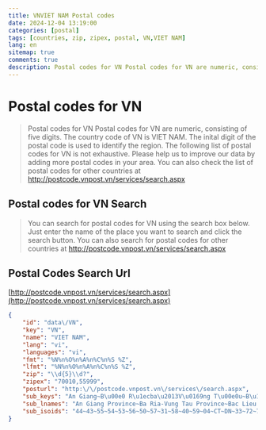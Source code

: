 ```yaml
---
title: VNVIET NAM Postal codes 
date: 2024-12-04 13:19:00
categories: [postal]
tags: [countries, zip, zipex, postal, VN,VIET NAM]
lang: en
sitemap: true
comments: true
description: Postal codes for VN Postal codes for VN are numeric, consisting of five digits. The country code of VN is VIET NAM. The inital digit of the postal code is used to identify the region. The following list of postal codes for VN is not exhaustive. Please help us to improve our data by adding more postal codes in your area. You can also check the list of postal codes for other countries at http://postcode.vnpost.vn/services/search.aspx
---
```


# Postal codes for VN
> Postal codes for VN Postal codes for VN are numeric, consisting of five digits. The country code of VN is VIET NAM. The inital digit of the postal code is used to identify the region. The following list of postal codes for VN is not exhaustive. Please help us to improve our data by adding more postal codes in your area. You can also check the list of postal codes for other countries at http://postcode.vnpost.vn/services/search.aspx

## Postal codes for VN Search 
> You can search for postal codes for VN using the search box below. Just enter the name of the place you want to search and click the search button. You can also search for postal codes for other countries at http://postcode.vnpost.vn/services/search.aspx

## Postal Codes Search Url

[http://postcode.vnpost.vn/services/search.aspx](http://postcode.vnpost.vn/services/search.aspx)
```json
{
    "id": "data\/VN",
    "key": "VN",
    "name": "VIET NAM",
    "lang": "vi",
    "languages": "vi",
    "fmt": "%N%n%O%n%A%n%C%n%S %Z",
    "lfmt": "%N%n%O%n%A%n%C%n%S %Z",
    "zip": "\\d{5}\\d?",
    "zipex": "70010,55999",
    "posturl": "http:\/\/postcode.vnpost.vn\/services\/search.aspx",
    "sub_keys": "An Giang~B\u00e0 R\u1ecba\u2013V\u0169ng T\u00e0u~B\u1ea1c Li\u00eau~B\u1eafc Giang~B\u1eafc K\u1ea1n~B\u1eafc Ninh~B\u1ebfn Tre~B\u00ecnh D\u01b0\u01a1ng~B\u00ecnh \u0110\u1ecbnh~B\u00ecnh Ph\u01b0\u1edbc~B\u00ecnh Thu\u1eadn~C\u00e0 Mau~Cao B\u1eb1ng~C\u1ea7n Th\u01a1~\u0110\u00e0 N\u1eb5ng~\u0110\u1eafk L\u1eafk~\u0110\u0103k N\u00f4ng~\u0110i\u1ec7n Bi\u00ean~\u0110\u1ed3ng Nai~\u0110\u1ed3ng Th\u00e1p~Gia Lai~H\u00e0 Giang~H\u00e0 Nam~H\u00e0 N\u1ed9i~H\u00e0 T\u0129nh~H\u1ea3i D\u01b0\u01a1ng~H\u1ea3i Ph\u00f2ng~H\u1eadu Giang~H\u00f2a B\u00ecnh~H\u01b0ng Y\u00ean~Kh\u00e1nh H\u00f2a~Ki\u00ean Giang~Kon Tum~Lai Ch\u00e2u~L\u1ea1ng S\u01a1n~L\u00e0o Cai~L\u00e2m \u0110\u1ed3ng~Long An~Nam \u0110\u1ecbnh~Ngh\u1ec7 An~Ninh B\u00ecnh~Ninh Thu\u1eadn~Ph\u00fa Th\u1ecd~Ph\u00fa Y\u00ean~Qu\u1ea3ng B\u00ecnh~Qu\u1ea3ng Nam~Qu\u1ea3ng Ng\u00e3i~Qu\u1ea3ng Ninh~Qu\u1ea3ng Tr\u1ecb~S\u00f3c Tr\u0103ng~S\u01a1n La~T\u00e2y Ninh~Th\u00e1i B\u00ecnh~Th\u00e1i Nguy\u00ean~Thanh H\u00f3a~Th\u00e0nh ph\u1ed1 H\u1ed3 Ch\u00ed Minh~Th\u1eeba Thi\u00ean\u2013Hu\u1ebf~Ti\u1ec1n Giang~Tr\u00e0 Vinh~Tuy\u00ean Quang~V\u0129nh Long~V\u0129nh Ph\u00fac~Y\u00ean B\u00e1i",
    "sub_lnames": "An Giang Province~Ba Ria-Vung Tau Province~Bac Lieu Province~Bac Giang Province~Bac Kan Province~Bac Ninh Province~Ben Tre Province~Binh Duong Province~Binh Dinh Province~Binh Phuoc Province~Binh Thuan Province~Ca Mau Province~Cao Bang Province~Can Tho City~Da Nang City~Dak Lak Province~Dak Nong Province~Dien Bien Province~Dong Nai Province~Dong Thap Province~Gia Lai Province~Ha Giang Province~Ha Nam Province~Hanoi City~Ha Tinh Province~Hai Duong Province~Haiphong City~Hau Giang Province~Hoa Binh Province~Hung Yen Province~Khanh Hoa Province~Kien Giang Province~Kon Tum Province~Lai Chau Province~Lang Song Province~Lao Cai Province~Lam Dong Province~Long An Province~Nam Dinh Province~Nghe An Province~Ninh Binh Province~Ninh Thuan Province~Phu Tho Province~Phu Yen Province~Quang Binh Province~Quang Nam Province~Quang Ngai Province~Quang Ninh Province~Quang Tri Province~Soc Trang Province~Son La Province~Tay Ninh Province~Thai Binh Province~Thai Nguyen Province~Thanh Hoa Province~Ho Chi Minh City~Thua Thien-Hue Province~Tien Giang Province~Tra Vinh Province~Tuyen Quang Province~Vinh Long Province~Vinh Phuc Province~Yen Bai Province",
    "sub_isoids": "44~43~55~54~53~56~50~57~31~58~40~59~04~CT~DN~33~72~71~39~45~30~03~63~HN~23~61~HP~73~14~66~34~47~28~01~09~02~35~41~67~22~18~36~68~32~24~27~29~13~25~52~05~37~20~69~21~SG~26~46~51~07~49~70~06"
}
```
